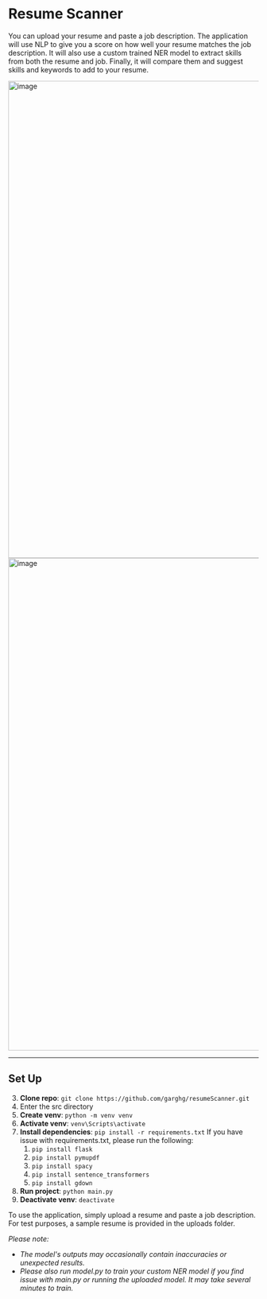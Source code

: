 # Resume Scanner
You can upload your resume and paste a job description. The application will use NLP to give you a score on how well your resume matches the job description. It will also use a custom trained NER model to extract skills from both the resume and job. Finally, it will compare them and suggest skills and keywords to add to your resume.  

<img width="1919" height="959" alt="image" src="https://github.com/user-attachments/assets/cf4509f7-c79b-40f4-a710-7909bf97bba6" />
<img width="1918" height="990" alt="image" src="https://github.com/user-attachments/assets/25c1f1ce-2407-4462-84aa-4edb773befe9" />


---
## Set Up

3.  **Clone repo**: `git clone https://github.com/garghg/resumeScanner.git`
4.  Enter the src directory
2. **Create venv**: `python -m venv venv`
3. **Activate venv**: `venv\Scripts\activate`
4. **Install dependencies**: `pip install -r requirements.txt`
   If you have issue with requirements.txt, please run the following:
   1. `pip install flask`
   2. `pip install pymupdf`
   3. `pip install spacy`
   4. `pip install sentence_transformers`
   5. `pip install gdown`
6. **Run project**: `python main.py`
7. **Deactivate venv**: `deactivate`

To use the application, simply upload a resume and paste a job description.
For test purposes, a sample resume is provided in the uploads folder. 

_Please note:_
- _The model's outputs may occasionally contain inaccuracies or unexpected results._  
- _Please also run model.py to train your custom NER model if you find issue with main.py or running the uploaded model. It may take several minutes to train._

